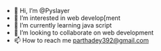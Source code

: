 - 👋 Hi, I’m @Pyslayer
- 👀 I’m interested in web develop[ment
- 🌱 I’m currently learning java script
- 💞️ I’m looking to collaborate on web development
- 📫 How to reach me parthadey392@gmail.com

<!---
Pyslayer/Pyslayer is a ✨ special ✨ repository because its `README.md` (this file) appears on your GitHub profile.
You can click the Preview link to take a look at your changes.
--->
